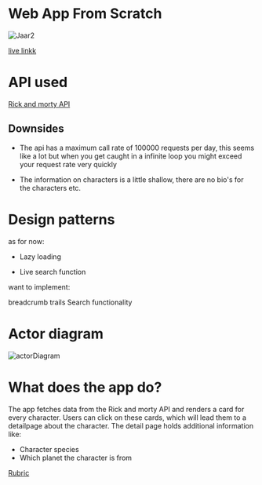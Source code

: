 # Web App From Scratch 

![Jaar2](https://user-images.githubusercontent.com/47485018/73750395-64639580-475d-11ea-8e5b-65df65fe5064.png)

[live linkk](https://countnick.github.io/web-app-from-scratch-1920/)

# API used

[Rick and morty API](https://rickandmortyapi.com/)

## Downsides

* The api has a maximum call rate of 100000 requests per day, this seems like a lot but when you get caught in a infinite loop you might exceed your request rate very quickly

* The information on characters is a little shallow, there are no bio's for the characters etc. 

# Design patterns

as for now:

* Lazy loading 

* Live search function


want to implement:

breadcrumb trails
Search functionality   

# Actor diagram

![actorDiagram](https://i.imgur.com/1jA4g1S.png)

# What does the app do?

The app fetches data from the Rick and morty API and renders a card for every character. Users can click on these cards, which will lead them to a detailpage about the character. The detail page holds additional information like: 

* Character species
* Which planet the character is from 



[Rubric](https://docs.google.com/spreadsheets/d/e/2PACX-1vTjZGWGPC_RMvTMry8YW5XOM79GEIdgS7I5JlOe6OeeOUdmv7ok1s9jQhzojNE4AsyzgL-jJCbRj1LN/pubhtml?gid=0&single=true)